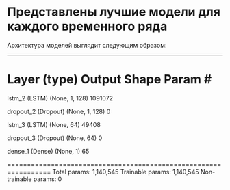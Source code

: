 # Представлены лучшие модели для каждого временного ряда


Архитектура моделей выглядит следующим образом: 
_________________________________________________________________
 Layer (type)                Output Shape              Param #   
=================================================================
 lstm_2 (LSTM)               (None, 1, 128)            1091072   
                                                                 
 dropout_2 (Dropout)         (None, 1, 128)            0         
                                                                 
 lstm_3 (LSTM)               (None, 64)                49408     
                                                                 
 dropout_3 (Dropout)         (None, 64)                0         
                                                                 
 dense_1 (Dense)             (None, 1)                 65        
                                                                 
=================================================================
Total params: 1,140,545
Trainable params: 1,140,545
Non-trainable params: 0

